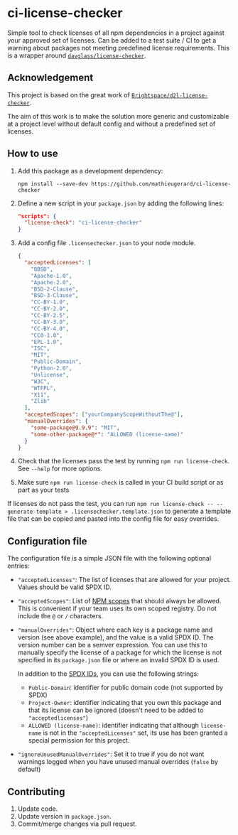 
# ci-license-checker

Simple tool to check licenses of all npm dependencies in a project against your approved set of licenses. Can be added to a test suite / CI to get a warning about packages not meeting predefined license requirements. This is a wrapper around [`davglass/license-checker`](https://github.com/davglass/license-checker).

## Acknowledgement

This project is based on the great work of [`Brightspace/d2l-license-checker`](https://github.com/Brightspace/d2l-license-checker).

The aim of this work is to make the solution more generic and customizable at a project level without default config and without a predefined set of licenses.

## How to use

1. Add this package as a development dependency:

    `npm install --save-dev https://github.com/mathieugerard/ci-license-checker`

1. Define a new script in your `package.json` by adding the following lines:

    ```json
    "scripts": {
      "license-check": "ci-license-checker"
    }
    ```

1. Add a config file `.licensechecker.json` to your node module.

    ```json
    {
      "acceptedLicenses": [
        "0BSD",
        "Apache-1.0",
        "Apache-2.0",
        "BSD-2-Clause",
        "BSD-3-Clause",
        "CC-BY-1.0",
        "CC-BY-2.0",
        "CC-BY-2.5",
        "CC-BY-3.0",
        "CC-BY-4.0",
        "CC0-1.0",
        "EPL-1.0",
        "ISC",
        "MIT",
        "Public-Domain",
        "Python-2.0",
        "Unlicense",
        "W3C",
        "WTFPL",
        "X11",
        "Zlib"
      ],
      "acceptedScopes": ["yourCompanyScopeWithoutThe@"],
      "manualOverrides": {
        "some-package@9.9.9": "MIT",
        "some-other-package@*": "ALLOWED (license-name)"
      }
    }
    ```

1. Check that the licenses pass the test by running `npm run license-check`. See `--help` for more options.

1. Make sure `npm run license-check` is called in your CI build script or as part as your tests

If licenses do not pass the test, you can run `npm run license-check -- --generate-template > .licensechecker.template.json` to generate a template file that can be copied and pasted into the config file for easy overrides.

## Configuration file

The configuration file is a simple JSON file with the following optional entries:

* `"acceptedLicenses"`: The list of licenses that are allowed for your project. Values should be valid SPDX ID.

* `"acceptedScopes"`: List of [NPM scopes](https://docs.npmjs.com/misc/scope) that should always be allowed. This is convenient if your team uses its own scoped registry. Do not include the `@` or `/` characters.

* `"manualOverrides"`: Object where each key is a package name and version (see above example), and the value is a valid SPDX ID. The version number can be a semver expression. You can use this to manually specify the license of a package for which the license is not specified in its `package.json` file or where an invalid SPDX ID is used.

  In addition to the [SPDX IDs](https://spdx.org/licenses/), you can use the following strings:

  * `Public-Domain`: identifier for public domain code (not supported by SPDX)
  * `Project-Owner`: identifier indicating that you own this package and that its license can be ignored (doesn't need to be added to `"acceptedlicenses"`)
  * `ALLOWED (license-name)`: identifier indicating that although `license-name` is not in the `"acceptedLicenses"` set, its use has been granted a special permission for this project.

* `"ignoreUnusedManualOverrides"`: Set it to true if you do not want warnings logged when you have unused manual overrides (`false` by default)

## Contributing

1. Update code.
1. Update version in `package.json`.
1. Commit/merge changes via pull request.
